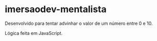 # imersaodev-mentalista

Desenvolvido para tentar advinhar o valor de um número entre 0 e 10.

Lógica feita em JavaScript.
